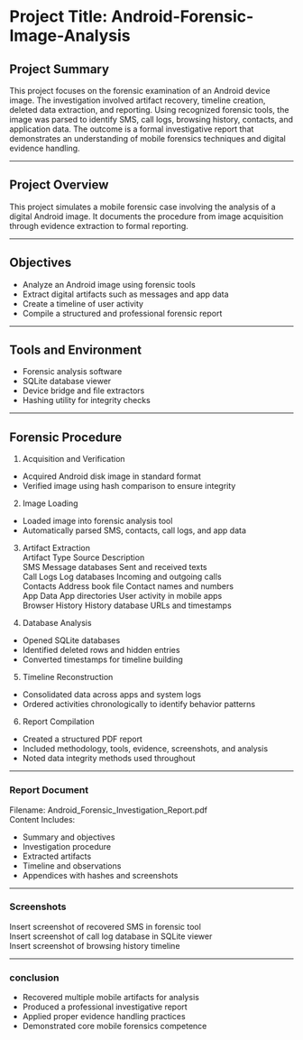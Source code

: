  # Project Title: Android-Forensic-Image-Analysis

## Project Summary  
This project focuses on the forensic examination of an Android device image. The investigation involved artifact recovery, timeline creation, deleted data extraction, and reporting. Using recognized forensic tools, the image was parsed to identify SMS, call logs, browsing history, contacts, and application data. The outcome is a formal investigative report that demonstrates an understanding of mobile forensics techniques and digital evidence handling.

---

## Project Overview  
This project simulates a mobile forensic case involving the analysis of a digital Android image. It documents the procedure from image acquisition through evidence extraction to formal reporting.

---

## Objectives  
- Analyze an Android image using forensic tools  
- Extract digital artifacts such as messages and app data  
- Create a timeline of user activity  
- Compile a structured and professional forensic report
  
 ---

## Tools and Environment  
- Forensic analysis software  
- SQLite database viewer  
- Device bridge and file extractors  
- Hashing utility for integrity checks

---

## Forensic Procedure  

1. Acquisition and Verification  
- Acquired Android disk image in standard format  
- Verified image using hash comparison to ensure integrity

2. Image Loading  
- Loaded image into forensic analysis tool  
- Automatically parsed SMS, contacts, call logs, and app data

3. Artifact Extraction  
Artifact Type      Source                Description  
SMS                Message databases     Sent and received texts  
Call Logs          Log databases         Incoming and outgoing calls  
Contacts           Address book file     Contact names and numbers  
App Data           App directories       User activity in mobile apps  
Browser History    History database      URLs and timestamps

4. Database Analysis  
- Opened SQLite databases  
- Identified deleted rows and hidden entries  
- Converted timestamps for timeline building

5. Timeline Reconstruction  
- Consolidated data across apps and system logs  
- Ordered activities chronologically to identify behavior patterns

6. Report Compilation  
- Created a structured PDF report  
- Included methodology, tools, evidence, screenshots, and analysis  
- Noted data integrity methods used throughout

---

### Report Document  
Filename: Android_Forensic_Investigation_Report.pdf  
Content Includes:  
- Summary and objectives  
- Investigation procedure  
- Extracted artifacts  
- Timeline and observations  
- Appendices with hashes and screenshots

---

### Screenshots  
Insert screenshot of recovered SMS in forensic tool  
Insert screenshot of call log database in SQLite viewer  
Insert screenshot of browsing history timeline

---

### conclusion 
- Recovered multiple mobile artifacts for analysis  
- Produced a professional investigative report  
- Applied proper evidence handling practices  
- Demonstrated core mobile forensics competence


